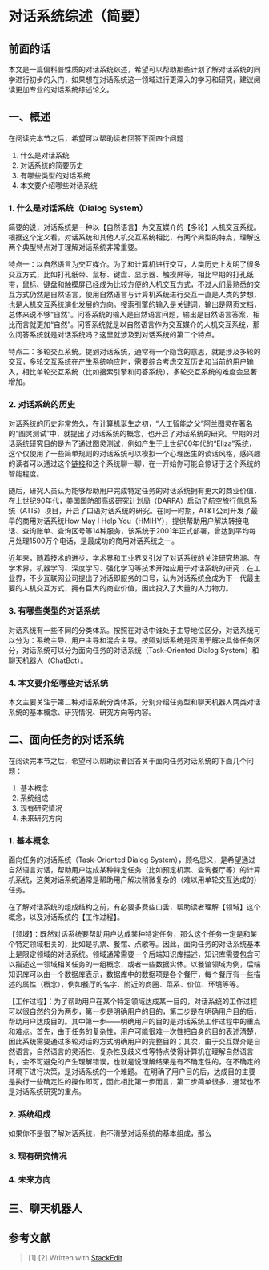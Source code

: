 # 对话系统综述（简要）

## 前面的话

本文是一篇偏科普性质的对话系统综述，希望可以帮助那些计划了解对话系统的同学进行初步的入门，如果想在对话系统这一领域进行更深入的学习和研究，建议阅读更加专业的对话系统综述论文。

## 一、概述

在阅读完本节之后，希望可以帮助读者回答下面四个问题：
1. 什么是对话系统
2. 对话系统的简要历史
3. 有哪些类型的对话系统
4. 本文要介绍哪些对话系统

### 1. 什么是对话系统（Dialog System）

简要的说，对话系统是一种以【自然语言】为交互媒介的【多轮】人机交互系统。根据这个定义看，对话系统和其他人机交互系统相比，有两个典型的特点，理解这两个典型特点对于理解对话系统非常重要。

特点一：以自然语言为交互媒介。为了和计算机进行交互，人类历史上发明了很多交互方式，比如打孔纸带、鼠标、键盘、显示器、触摸屏等，相比早期的打孔纸带，鼠标、键盘和触摸屏已经成为比较方便的人机交互方式，不过人们最熟悉的交互方式仍然是自然语言，使用自然语言与计算机系统进行交互一直是人类的梦想，也是人机交互系统演化发展的方向。搜索引擎的输入是关键词，输出是网页文档，总体来说不够“自然”。问答系统的输入是自然语言问题，输出是自然语言答案，相比而言就更加“自然”。问答系统就是以自然语言作为交互媒介的人机交互系统，那么问答系统就是对话系统吗？这里就涉及到对话系统的第二个特点。

特点二：多轮交互系统。提到对话系统，通常有一个隐含的意思，就是涉及多轮的交互，多轮交互系统在产生系统响应时，需要综合考虑交互历史和当前的用户输入，相比单轮交互系统（比如搜索引擎和问答系统），多轮交互系统的难度会显著增加。

### 2. 对话系统的历史

对话系统的历史非常悠久，在计算机诞生之初，“人工智能之父”阿兰图灵在著名的“图灵测试”中，就提出了对话系统的概念，也开启了对话系统的研究。早期的对话系统研究目的是为了通过图灵测试，例如产生于上世纪60年代的“Eliza”系统，这个仅使用了一些简单规则的对话系统可以模拟一个心理医生的谈话风格，感兴趣的读者可以通过这个[链接](https://www.eclecticenergies.com/ego/eliza)和这个系统聊一聊，在一开始你可能会惊讶于这个系统的智能程度。

随后，研究人员认为能够帮助用户完成特定任务的对话系统拥有更大的商业价值，在上世纪90年代，美国国防部高级研究计划局（DARPA）启动了航空旅行信息系统（ATIS）项目，开启了口语对话系统的研究。在同一时期，AT&T公司开发了最早的商用对话系统How May I Help You（HMIHY），提供帮助用户解决转接电话、查询账单、查询区号等14种服务，该系统于2001年正式部署，曾达到平均每月处理1500万个电话，是最成功的商用对话系统之一。

近年来，随着技术的进步，学术界和工业界又引发了对话系统的关注研究热潮。在学术界，机器学习、深度学习、强化学习等技术开始应用于对话系统的研究；在工业界，不少互联网公司提出了对话即服务的口号，认为对话系统会成为下一代最主要的人机交互方式，拥有巨大的商业价值，因此投入了大量的人力物力。

### 3. 有哪些类型的对话系统

对话系统有一些不同的分类体系。按照在对话中谁处于主导地位区分，对话系统可以分为：系统主导、用户主导和混合主导。按照对话系统是否用于解决具体任务区分，对话系统可以分为面向任务的对话系统（Task-Oriented Dialog System）和聊天机器人（ChatBot）。

### 4. 本文要介绍哪些对话系统

本文主要关注于第二种对话系统分类体系，分别介绍任务型和聊天机器人两类对话系统的基本概念、研究情况、研究方向等内容。

## 二、面向任务的对话系统

在阅读完本节之后，希望可以帮助读者回答关于面向任务对话系统的下面几个问题：
1. 基本概念
2. 系统组成
3. 现有研究情况
4. 未来研究方向

### 1. 基本概念

面向任务的对话系统（Task-Oriented Dialog System），顾名思义，是希望通过自然语言对话，帮助用户达成某种特定任务（比如预定机票、查询餐厅等）的计算机系统，这类对话系统通常是帮助用户解决稍微复杂的（难以用单轮交互达成的）任务。

在了解对话系统的组成结构之前，有必要多费些口舌，帮助读者理解【领域】这个概念，以及对话系统的【工作过程】。

【领域】：既然对话系统要帮助用户达成某种特定任务，那么这个任务一定是和某个特定领域相关的，比如是机票、餐馆、点歌等。因此，面向任务的对话系统基本上是限定领域的对话系统。领域通常需要一个后端知识库描述，知识库需要包含可以描述这一领域相关任务的一组概念，或者一些数据实体。以餐馆领域为例，后端知识库可以由一个数据库表示，数据库中的数据项是各个餐厅，每个餐厅有一些描述的属性（概念），例如餐厅的名字、附近的商圈、菜系、价位、环境等等。

【工作过程】：为了帮助用户在某个特定领域达成某一目的，对话系统的工作过程可以很自然的分为两步，第一步是明确用户的目的，第二步是在明确用户目的后，帮助用户达成目的。其中第一步——明确用户的目的是对话系统工作过程中的重点和难点。首先，由于任务的复杂性，用户可能很难一次性把自身的目的表述清楚，因此系统需要通过多轮对话的方式明确用户的完整目的；其次，由于交互媒介是自然语言，自然语言的灵活性、复杂性及歧义性等特点使得计算机在理解自然语言时，会不可避免的产生理解错误，也就是说理解结果是有不确定性的，在不确定的环境下进行决策，是对话系统的一个难题。 在明确了用户目的后，达成目的主要是执行一些确定性的操作即可，因此相比第一步而言，第二步简单很多，通常也不是对话系统研究的重点。

### 2. 系统组成

如果你不是很了解对话系统，也不清楚对话系统的基本组成，那么

### 3. 现有研究情况

### 4. 未来方向


## 三、聊天机器人


## 参考文献
> [1] 
> [2] 
> Written with [StackEdit](https://stackedit.io/).
<!--stackedit_data:
eyJoaXN0b3J5IjpbNDQyODM2MTIwLC05MDI0NDE3NjUsLTEzNj
c2ODAyNjgsMTU4ODEwMzE2NSwxODc5MjkyNzU3LDU1Njc3ODQ4
MSw3NDE2NjAxNDUsMTY3ODM4ODc3Niw1MTI4MjE0NDIsLTYzNz
Y5ODg3NiwtMjA2MzQwNzA0MCwtMTE1NjY4NTE3MiwxMjM3NTk3
OTc3XX0=
-->